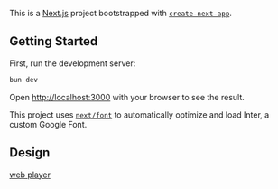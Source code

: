 This is a [Next.js](https://nextjs.org/) project bootstrapped with [`create-next-app`](https://github.com/vercel/next.js/tree/canary/packages/create-next-app).

## Getting Started

First, run the development server:

```bash
bun dev
```

Open [http://localhost:3000](http://localhost:3000) with your browser to see the result.

This project uses [`next/font`](https://nextjs.org/docs/basic-features/font-optimization) to automatically optimize and load Inter, a custom Google Font.

## Design

[web player](https://www.figma.com/design/Bc4AGYe619O88LkoGzGWW1/Podcast-Player-Web-Design-(Community)?node-id=0-1&m=dev&t=lSUEWIBNsU0wuGX4-1)
